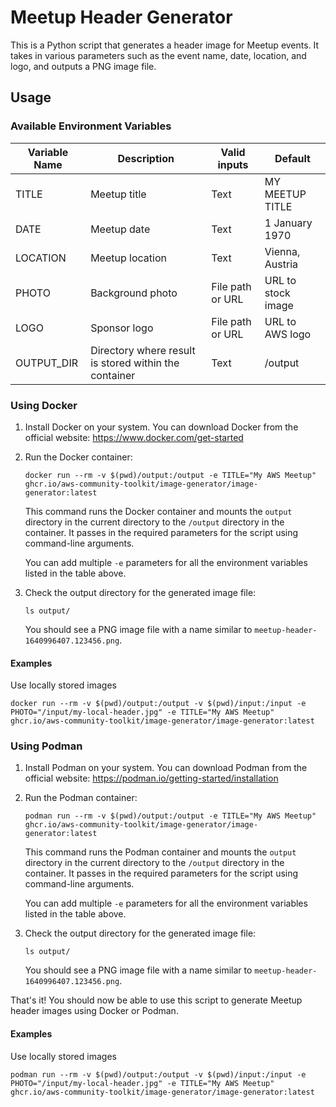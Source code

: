 # Meetup Header Generator

This is a Python script that generates a header image for Meetup events. It takes in various parameters such as the event name, date, location, and logo, and outputs a PNG image file.

## Usage

### Available Environment Variables

| Variable Name | Description                                           | Valid inputs     | Default            |
| --- | --- | --- | --- |
| TITLE         | Meetup title                                          | Text             | MY MEETUP TITLE    |
| DATE          | Meetup date                                           | Text             | 1 January 1970     |
| LOCATION      | Meetup location                                       | Text             | Vienna, Austria    |
| PHOTO         | Background photo                                      | File path or URL | URL to stock image |
| LOGO          | Sponsor logo                                          | File path or URL | URL to AWS logo    |
| OUTPUT_DIR    | Directory where result is stored within the container | Text             | /output            |

### Using Docker

1. Install Docker on your system. You can download Docker from the official website: https://www.docker.com/get-started

2. Run the Docker container:

   ```
   docker run --rm -v $(pwd)/output:/output -e TITLE="My AWS Meetup" ghcr.io/aws-community-toolkit/image-generator/image-generator:latest
   ```

   This command runs the Docker container and mounts the `output` directory in the current directory to the `/output` directory in the container. It passes in the required parameters for the script using command-line arguments.

   You can add multiple `-e` parameters for all the environment variables listed in the table above.

3. Check the output directory for the generated image file:

   ```
   ls output/
   ```

   You should see a PNG image file with a name similar to `meetup-header-1640996407.123456.png`.

#### Examples

Use locally stored images

```
docker run --rm -v $(pwd)/output:/output -v $(pwd)/input:/input -e PHOTO="/input/my-local-header.jpg" -e TITLE="My AWS Meetup" ghcr.io/aws-community-toolkit/image-generator/image-generator:latest
```

### Using Podman

1. Install Podman on your system. You can download Podman from the official website: https://podman.io/getting-started/installation

2. Run the Podman container:

   ```
   podman run --rm -v $(pwd)/output:/output -e TITLE="My AWS Meetup" ghcr.io/aws-community-toolkit/image-generator/image-generator:latest
   ```

   This command runs the Podman container and mounts the `output` directory in the current directory to the `/output` directory in the container. It passes in the required parameters for the script using command-line arguments.

   You can add multiple `-e` parameters for all the environment variables listed in the table above.

3. Check the output directory for the generated image file:

   ```
   ls output/
   ```

   You should see a PNG image file with a name similar to `meetup-header-1640996407.123456.png`.

That's it! You should now be able to use this script to generate Meetup header images using Docker or Podman.

#### Examples

Use locally stored images

```
podman run --rm -v $(pwd)/output:/output -v $(pwd)/input:/input -e PHOTO="/input/my-local-header.jpg" -e TITLE="My AWS Meetup" ghcr.io/aws-community-toolkit/image-generator/image-generator:latest
```